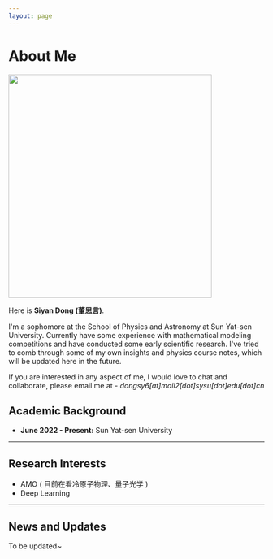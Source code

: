 ```yaml
---
layout: page
---
```


# About Me

<img src="https://Destiny200424.github.io/dongsiyan.jpg" class="floatpic" width="400" height="440">

Here is **Siyan Dong (董思言)**.

I'm a sophomore at the School of Physics and Astronomy at Sun Yat-sen University. Currently have some experience with mathematical modeling competitions and have conducted some early scientific research. I've tried to comb through some of my own insights and physics course notes, which will be updated here in the future.

If you are interested in any aspect of me, I would love to chat and collaborate, please email me at - *dongsy6[at]mail2[dot]sysu[dot]edu[dot]cn*

## Academic Background

- **June 2022 - Present:** Sun Yat-sen University

---

## Research Interests

- AMO ( 目前在看冷原子物理、量子光学 )
- Deep Learning




---

## News and Updates

To be updated~


